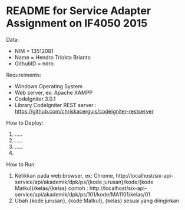 # README for Service Adapter Assignment on IF4050 2015

Data:
 * NIM      = 13512081
 * Name     = Hendro Triokta Brianto
 * GithubID = ndro

Requreiments:
 * Windows Operating System
 * Web server, ex: Apache XAMPP
 * CodeIgniter 3.0.1
 * Library CodeIgniter REST server : https://github.com/chriskacerguis/codeigniter-restserver

How to Deploy:
 1. .....
 2. .....
 3. .....
 4. 
 
How to Run:
 1. Ketikkan pada web browser, ex: Chrome, http://localhost/six-api-service/api/akademik/dpk/ps/{kode jurusan}/kode/{kode Matkul}/kelas/{kelas}
	contoh : http://localhost/six-api-service/api/akademik/dpk/ps/101/kode/MA1101/kelas/01
 2. Ubah {kode jurusan}, {kode Matkul}, {kelas} sesuai yang diinginkan
 
